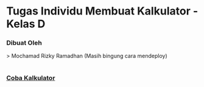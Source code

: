 # Tugas Individu Membuat Kalkulator - Kelas D
 <h3>Dibuat Oleh</h3>
 > Mochamad Rizky Ramadhan (Masih bingung cara mendeploy)<br>
<br>
<h3><a href="https://mochamadrizkyramadhan.github.io/Kalkulator/">Coba Kalkulator</a></h3>

